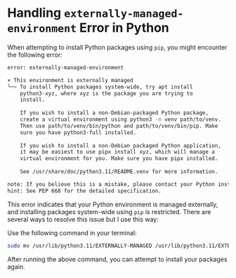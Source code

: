# Handling `externally-managed-environment` Error in Python

When attempting to install Python packages using `pip`, you might encounter the following error:

```bash
error: externally-managed-environment

× This environment is externally managed
╰─> To install Python packages system-wide, try apt install
    python3-xyz, where xyz is the package you are trying to
    install.
    
    If you wish to install a non-Debian-packaged Python package,
    create a virtual environment using python3 -m venv path/to/venv.
    Then use path/to/venv/bin/python and path/to/venv/bin/pip. Make
    sure you have python3-full installed.
    
    If you wish to install a non-Debian packaged Python application,
    it may be easiest to use pipx install xyz, which will manage a
    virtual environment for you. Make sure you have pipx installed.
    
    See /usr/share/doc/python3.11/README.venv for more information.

note: If you believe this is a mistake, please contact your Python installation or OS distribution provider. You can override this, at the risk of breaking your Python installation or OS, by passing --break-system-packages.
hint: See PEP 668 for the detailed specification.
```
This error indicates that your Python environment is managed externally, and installing packages system-wide using `pip` is restricted. There are several ways to resolve this issue but I use this way:

Use the following command in your terminal:

```bash
sudo mv /usr/lib/python3.11/EXTERNALLY-MANAGED /usr/lib/python3.11/EXTERNALLY-MANAGED.old
```

After running the above command, you can attempt to install your packages again.
